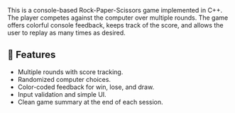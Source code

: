 
This is a console-based Rock-Paper-Scissors game implemented in C++. The player competes against the computer over multiple rounds. The game offers colorful console feedback, keeps track of the score, and allows the user to replay as many times as desired.

## 🔹 Features
- Multiple rounds with score tracking.
- Randomized computer choices.
- Color-coded feedback for win, lose, and draw.
- Input validation and simple UI.
- Clean game summary at the end of each session.

